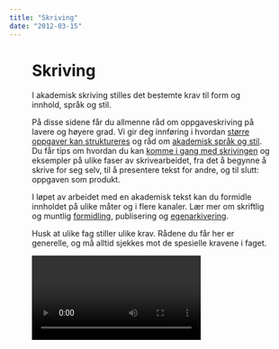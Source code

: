 ```yaml
---
title: "Skriving"
date: "2012-03-15"
---
```


<Figure
  src="/images/illustrasjoner_skriving_500x450-alt1.png"
  caption=""
  type=""
/>

# Skriving

I akademisk skriving stilles det bestemte krav til form og innhold, språk og stil.

På disse sidene får du allmenne råd om oppgaveskriving på lavere og høyere grad. Vi gir deg innføring i hvordan [større oppgaver kan struktureres](/skriving/struktur-og-argumentasjon/oppbygning-av-en-oppgave/)[](/skriving/struktur/oppbygning-av-en-oppgave/) og råd om [akademisk språk og stil](/skriving/sprak-og-stil/). Du får tips om hvordan du kan [komme i gang med skrivingen](/skriving/skriveprosessen/kom-i-gang-a-skrive/) og eksempler på ulike faser av skrivearbeidet, fra det å begynne å skrive for seg selv, til å presentere tekst for andre, og til slutt: oppgaven som produkt.

I løpet av arbeidet med en akademisk tekst kan du formidle innholdet på ulike måter og i flere kanaler. Lær mer om skriftlig og muntlig [formidling](/skriving/formidling/ "Formidling"), publisering og [egenarkivering](https://sokogskriv.no/skriving/formidling/#Egenarkivering).

Husk at ulike fag stiller ulike krav. Rådene du får her er generelle, og må alltid sjekkes mot de spesielle kravene i faget.

<Video id="GD1scK6R01A" />

<Video id="p3TFJyX5DJo" />
